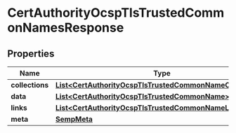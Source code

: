 
# CertAuthorityOcspTlsTrustedCommonNamesResponse

## Properties
Name | Type | Description | Notes
------------ | ------------- | ------------- | -------------
**collections** | [**List&lt;CertAuthorityOcspTlsTrustedCommonNameCollections&gt;**](CertAuthorityOcspTlsTrustedCommonNameCollections.md) |  |  [optional]
**data** | [**List&lt;CertAuthorityOcspTlsTrustedCommonName&gt;**](CertAuthorityOcspTlsTrustedCommonName.md) |  |  [optional]
**links** | [**List&lt;CertAuthorityOcspTlsTrustedCommonNameLinks&gt;**](CertAuthorityOcspTlsTrustedCommonNameLinks.md) |  |  [optional]
**meta** | [**SempMeta**](SempMeta.md) |  | 



